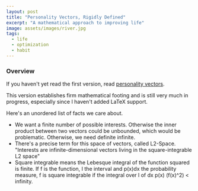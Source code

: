 ```yaml
---
layout: post
title: "Personality Vectors, Rigidly Defined"
excerpt: "A mathematical approach to improving life"
image: assets/images/river.jpg
tags: 
  - life
  - optimization
  - habit
---
```


### Overview
If you haven't yet read the first version, read [personality vectors]({{site.url}}/personality-vectors/).

This version establishes firm mathematical footing and is still very much in progress, especially since I haven't added LaTeX support.

Here's an unordered list of facts we care about.

* We want a finite number of possible interests. Otherwise the inner product between two vectors could be unbounded, which would be problematic. Otherwise, we need definite infinite.
* There's a precise term for this space of vectors, called L2-Space. "Interests are infinite-dimensional vectors living in the square-integrable L2 space"
* Square integrable means the Lebesque integral of the function squared is finite. If f is the function, I the interval and p(x)dx the probability measure,
f is square integrable if the integral over l of dx p(x) (f(x)^2) < infinity.

